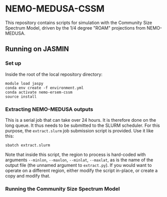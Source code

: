 # NEMO-MEDUSA-CSSM

This repository contains scripts for simulation with the Community Size Spectrum Model, driven by the 1/4 degree "ROAM" projections from NEMO-MEDUSA.

## Running on JASMIN

### Set up

Inside the root of the local repository directory:

```
module load jaspy
conda env create -f environment.yml
conda activate nemo-ersem-cssm
source install
```

### Extracting NEMO-MEDUSA outputs

This is a serial job that can take over 24 hours.
It is therefore done on the long queue. It thus needs to be submitted to the SLURM scheduler. For this purpose, the `extract.slurm` job submission script is provided. Use it like this:

```
sbatch extract.slurm
```

Note that inside this script, the region to process is hard-coded with arguments `--minlon`, `--maxlon`, `--minlat`, `--maxlat`, as is the name of the output file (the unnamed argument to `extract.py`). If you would want to operate on a different region, either modify the script in-place, or create a copy and modify that.

### Running the Community Size Spectrum Model



